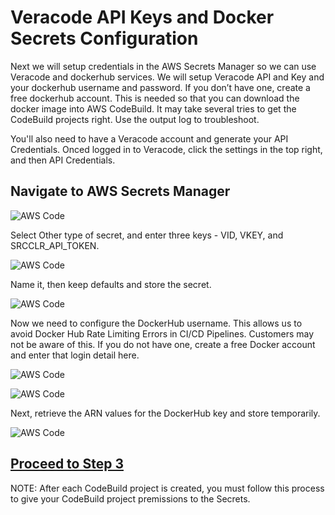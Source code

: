 # Veracode API Keys and Docker Secrets Configuration

Next we will setup credentials in the AWS Secrets Manager so we can use Veracode and dockerhub services. We will setup Veracode API and Key and your dockerhub username and password. If you don’t have one, create a free dockerhub account. This is needed so that you can download the docker image into AWS CodeBuild.  It may take several tries to get the CodeBuild projects right. Use the output log to troubleshoot.

You'll also need to have a Veracode account and generate your API Credentials.  Onced logged in to Veracode, click the settings in the top right, and then API Credentials.

## Navigate to AWS Secrets Manager

![AWS Code](https://github.com/ClintPollock/AWS-Code-Suite-Veracode-Examples/raw/main/2-SecretsSetup/1-secrets.png)

Select Other type of secret, and enter three keys - VID, VKEY, and SRCCLR_API_TOKEN.

![AWS Code](https://github.com/ClintPollock/AWS-Code-Suite-Veracode-Examples/raw/main/2-SecretsSetup/2-secrets.png)

Name it, then keep defaults and store the secret.

![AWS Code](https://github.com/ClintPollock/AWS-Code-Suite-Veracode-Examples/raw/main/2-SecretsSetup/3-secrets.png)

Now we need to configure the DockerHub username. This allows us to avoid Docker Hub Rate Limiting Errors in CI/CD Pipelines. Customers may not be aware of this.  If you do not have one, create a free Docker account and enter that login detail here.

![AWS Code](https://github.com/ClintPollock/AWS-Code-Suite-Veracode-Examples/raw/main/2-SecretsSetup/4-secrets.png)

![AWS Code](https://github.com/ClintPollock/AWS-Code-Suite-Veracode-Examples/raw/main/2-SecretsSetup/5-secrets.png)

Next, retrieve the ARN values for the DockerHub key and store temporarily.

![AWS Code](https://github.com/ClintPollock/AWS-Code-Suite-Veracode-Examples/raw/main/2-SecretsSetup/6-secrets.png)


## [Proceed to Step  3](/3-SecretsPermissions)

NOTE: After each CodeBuild project is created, you must follow this process to give your CodeBuild project premissions to the Secrets.